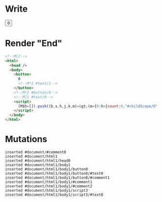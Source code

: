 # Write
  <!M[2><button>0<!M*2 #text/1></button><!M*2 #button/0><!M]1 #text/0><script>(M$h=[]).push((b,s,h,j,k,m)=>(m={0:h={count:0,"#childScope/0":k={"#text/0!":j={}}},1:k,2:j},j._=h,m),[2,"packages/translator-tags/src/__tests__/fixtures/basic-nested-scope-custom-tag/template.marko_1_count",2,"packages/translator-tags/src/__tests__/fixtures/basic-nested-scope-custom-tag/template.marko_1_count/subscriber",])</script>


# Render "End"
```html
<!--M[2-->
<html>
  <head />
  <body>
    <button>
      0
      <!--M*2 #text/1-->
    </button>
    <!--M*2 #button/0-->
    <!--M]1 #text/0-->
    <script>
      (M$h=[]).push((b,s,h,j,k,m)=&gt;(m={0:h={count:0,"#childScope/0":k={"#text/0!":j={}}},1:k,2:j},j._=h,m),[2,"packages/translator-tags/src/__tests__/fixtures/basic-nested-scope-custom-tag/template.marko_1_count",2,"packages/translator-tags/src/__tests__/fixtures/basic-nested-scope-custom-tag/template.marko_1_count/subscriber",])
    </script>
  </body>
</html>
```

# Mutations
```
inserted #document/#comment0
inserted #document/html1
inserted #document/html1/head0
inserted #document/html1/body1
inserted #document/html1/body1/button0
inserted #document/html1/body1/button0/#text0
inserted #document/html1/body1/button0/#comment1
inserted #document/html1/body1/#comment1
inserted #document/html1/body1/#comment2
inserted #document/html1/body1/script3
inserted #document/html1/body1/script3/#text0
```